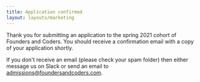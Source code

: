 ```yaml
---
title: Application confirmed
layout: layouts/marketing
---
```


Thank you for submitting an application to the spring 2021 cohort of Founders and Coders. You should receive a confirmation email with a copy of your application shortly.

If you don't receive an email (please check your spam folder) then either message us on Slack or send an email to admissions@foundersandcoders.com.

<script type="module">
  import confetti from 'https://cdn.skypack.dev/canvas-confetti';
  confetti();
</script>
